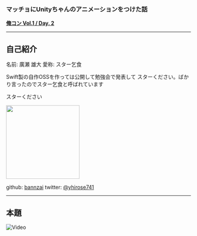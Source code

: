 ### マッチョに**Unity**ちゃんのアニメーションをつけた話
**[俺コン Vol.1 / Day. 2](https://orecon.connpass.com/event/64285/)**

---

## 自己紹介
名前: 廣瀬 雄大
愛称: スター乞食

Swift製の自作OSSを作っては公開して勉強会で発表して
スターください。ばかり言ったのでスター乞食と呼ばれています

スターください

<img width="200px" src="https://avatars0.githubusercontent.com/u/10897361?v=4&s=400&u=f1cd0d99b3913476fe7bdcb6d4934105df2aa15f" />

github:  [bannzai](https://github.com/bannzai/)
twitter: [@yhirose741](https://twitter.com/yhirose741/)

--- 

## 本題

![Video](https://www.youtube.com/embed/e-KPO3kzy-M)

